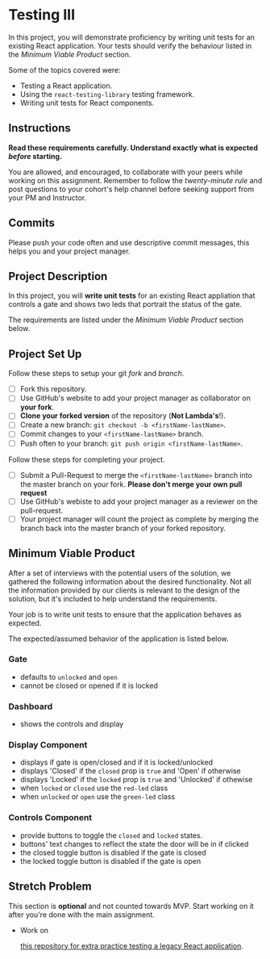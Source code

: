 # Testing III

In this project, you will demonstrate proficiency by writing unit tests for an
existing React application. Your tests should verify the behaviour listed in the
_Minimum Viable Product_ section.

Some of the topics covered were:

-   Testing a React application.
-   Using the `react-testing-library` testing framework.
-   Writing unit tests for React components.

## Instructions

**Read these requirements carefully. Understand exactly what is expected
_before_ starting.**

You are allowed, and encouraged, to collaborate with your peers while working on
this assignment. Remember to follow the _twenty-minute rule_ and post questions
to your cohort's help channel before seeking support from your PM and
Instructor.

## Commits

Please push your code often and use descriptive commit messages, this helps you
and your project manager.

## Project Description

In this project, you will **write unit tests** for an existing React appliation
that controls a gate and shows two leds that portrait the status of the gate.

The requirements are listed under the _Minimum Viable Product_ section below.

## Project Set Up

Follow these steps to setup your git _fork_ and _branch_.

-   [ ] Fork this repository.
-   [ ] Use GitHub's website to add your project manager as collaborator on
        **your fork**.
-   [ ] **Clone your forked version** of the repository (**Not Lambda's**!).
-   [ ] Create a new branch: `git checkout -b <firstName-lastName>`.
-   [ ] Commit changes to your `<firstName-lastName>` branch.
-   [ ] Push often to your branch: `git push origin <firstName-lastName>`.

Follow these steps for completing your project.

-   [ ] Submit a Pull-Request to merge the `<firstName-lastName>` branch into
        the master branch on your fork. **Please don't merge your own pull
        request**
-   [ ] Use GitHub's webiste to add your project manager as a reviewer on the
        pull-request.
-   [ ] Your project manager will count the project as complete by merging the
        branch back into the master branch of your forked repository.

## Minimum Viable Product

After a set of interviews with the potential users of the solution, we gathered
the following information about the desired functionality. Not all the
information provided by our clients is relevant to the design of the solution,
but it's included to help understand the requirements.

Your job is to write unit tests to ensure that the application behaves as
expected.

The expected/assumed behavior of the application is listed below.

### Gate

-   defaults to `unlocked` and `open`
-   cannot be closed or opened if it is locked

### Dashboard

-   shows the controls and display

### Display Component

-   displays if gate is open/closed and if it is locked/unlocked
-   displays 'Closed' if the `closed` prop is `true` and 'Open' if otherwise
-   displays 'Locked' if the `locked` prop is `true` and 'Unlocked' if othewise
-   when `locked` or `closed` use the `red-led` class
-   when `unlocked` or `open` use the `green-led` class

### Controls Component

-   provide buttons to toggle the `closed` and `locked` states.
-   buttons' text changes to reflect the state the door will be in if clicked
-   the closed toggle button is disabled if the gate is closed
-   the locked toggle button is disabled if the gate is open

## Stretch Problem

This section is **optional** and not counted towards MVP. Start working on it
after you're done with the main assignment.

-   Work on

    [this repository for extra practice testing a legacy React application](https://github.com/LambdaSchool/React-Testing).
